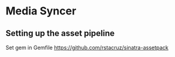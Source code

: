 # Media Syncer

## Setting up the asset pipeline

Set gem in Gemfile
https://github.com/rstacruz/sinatra-assetpack

